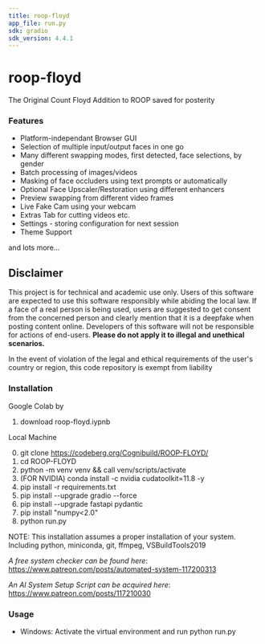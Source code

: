 ```yaml
---
title: roop-floyd
app_file: run.py
sdk: gradio
sdk_version: 4.4.1
---
```

# roop-floyd

The Original Count Floyd Addition to ROOP saved for posterity

### Features

- Platform-independant Browser GUI
- Selection of multiple input/output faces in one go
- Many different swapping modes, first detected, face selections, by gender
- Batch processing of images/videos
- Masking of face occluders using text prompts or automatically
- Optional Face Upscaler/Restoration using different enhancers
- Preview swapping from different video frames
- Live Fake Cam using your webcam
- Extras Tab for cutting videos etc.
- Settings - storing configuration for next session
- Theme Support

and lots more...


## Disclaimer

This project is for technical and academic use only.
Users of this software are expected to use this software responsibly while abiding the local law. If a face of a real person is being used, users are suggested to get consent from the concerned person and clearly mention that it is a deepfake when posting content online. Developers of this software will not be responsible for actions of end-users.
**Please do not apply it to illegal and unethical scenarios.**

In the event of violation of the legal and ethical requirements of the user's country or region, this code repository is exempt from liability

### Installation
Google Colab by
1. download roop-floyd.iypnb

Local Machine

0. git clone https://codeberg.org/Cognibuild/ROOP-FLOYD/
1. cd ROOP-FLOYD
2. python -m venv venv && call venv/scripts/activate
3. (FOR NVIDIA) conda install -c nvidia cudatoolkit=11.8 -y
4. pip install -r requirements.txt
5. pip install --upgrade gradio --force
6. pip install --upgrade fastapi pydantic
7. pip install "numpy<2.0" 
8. python run.py

NOTE: This installation assumes a proper installation of your system. Including python, miniconda, git, ffmpeg, VSBuildTools2019

 *A free system checker can be found here*: https://www.patreon.com/posts/automated-system-117200313

*An AI System Setup Script can be acquired here*: https://www.patreon.com/posts/117210030




### Usage

- Windows: Activate the virtual environment and run python run.py


  

